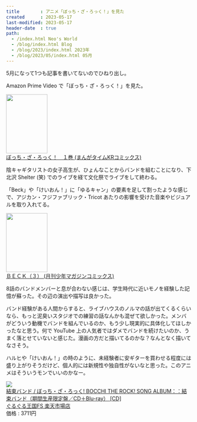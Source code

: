 ```yaml
---
title        : アニメ「ぼっち・ざ・ろっく！」を見た
created      : 2023-05-17
last-modified: 2023-05-17
header-date  : true
path:
  - /index.html Neo's World
  - /blog/index.html Blog
  - /blog/2023/index.html 2023年
  - /blog/2023/05/index.html 05月
---
```


5月になって1つも記事を書いてないのでひねり出し。

Amazon Prime Video で「ぼっち・ざ・ろっく！」を見た。

<div class="ad-amazon">
  <div class="ad-amazon-image">
    <a href="https://www.amazon.co.jp/dp/B07N3NRSKF?tag=neos21-22&amp;linkCode=osi&amp;th=1&amp;psc=1">
      <img src="https://m.media-amazon.com/images/I/51gWu2+kUvL._SL160_.jpg" width="112" height="160">
    </a>
  </div>
  <div class="ad-amazon-info">
    <div class="ad-amazon-title">
      <a href="https://www.amazon.co.jp/dp/B07N3NRSKF?tag=neos21-22&amp;linkCode=osi&amp;th=1&amp;psc=1">ぼっち・ざ・ろっく！　１巻 (まんがタイムKRコミックス)</a>
    </div>
  </div>
</div>

陰キャギタリストの女子高生が、ひょんなことからバンドを組むことになり、下北沢 Shelter (笑) でのライブを経て文化祭でライブをして終わる。

「Beck」や「けいおん！」に「ゆるキャン」の要素を足して割ったような感じで、アジカン・フジファブリック・Tricot あたりの影響を受けた音楽やビジュアルを取り入れてる。

<div class="ad-amazon">
  <div class="ad-amazon-image">
    <a href="https://www.amazon.co.jp/dp/B00TQERVFS?tag=neos21-22&amp;linkCode=osi&amp;th=1&amp;psc=1">
      <img src="https://m.media-amazon.com/images/I/514gahaZXcL._SL160_.jpg" width="112" height="160">
    </a>
  </div>
  <div class="ad-amazon-info">
    <div class="ad-amazon-title">
      <a href="https://www.amazon.co.jp/dp/B00TQERVFS?tag=neos21-22&amp;linkCode=osi&amp;th=1&amp;psc=1">ＢＥＣＫ（３） (月刊少年マガジンコミックス)</a>
    </div>
  </div>
</div>

8話のバンドメンバーと息が合わない感じは、学生時代に近いモノを経験した記憶が蘇った。その辺の演出や描写は良かった。

バンド経験がある人間からすると、ライブハウスのノルマの話が出てくるくらいなら、もっと泥臭いスタジオでの練習の話なんかも混ぜて欲しかった。メンバがどういう動機でバンドを組んでいるのか、もう少し現実的に具体化してほしかったなと思う。何で YouTube 上の人気者ではダメでバンドを続けたいのか、うまく落とせていないと感じた。漫画の方だと描いてるのかな？なんとなく描いてなさそう。

ハルヒや「けいおん！」の時のように、未経験者に安ギターを買わせる程度には盛り上がりそうだけど、個人的には新規性や独自性がないなと思った。このアニメはそういうモンでいいのかなー。

<div class="ad-rakuten">
  <div class="ad-rakuten-image">
    <a href="https://hb.afl.rakuten.co.jp/hgc/g00tb682.waxycd63.g00tb682.waxydb63/?pc=https%3A%2F%2Fitem.rakuten.co.jp%2Fmifsoft%2Fsvwc-70613%2F&amp;m=http%3A%2F%2Fm.rakuten.co.jp%2Fmifsoft%2Fi%2F12300964%2F">
      <img src="https://thumbnail.image.rakuten.co.jp/@0_mall/mifsoft/cabinet/937/svwc-70613.jpg?_ex=128x128">
    </a>
  </div>
  <div class="ad-rakuten-info">
    <div class="ad-rakuten-title">
      <a href="https://hb.afl.rakuten.co.jp/hgc/g00tb682.waxycd63.g00tb682.waxydb63/?pc=https%3A%2F%2Fitem.rakuten.co.jp%2Fmifsoft%2Fsvwc-70613%2F&amp;m=http%3A%2F%2Fm.rakuten.co.jp%2Fmifsoft%2Fi%2F12300964%2F">結束バンド / ぼっち・ざ・ろっく! BOCCHI THE ROCK! SONG ALBUM：：結束バンド（期間生産限定盤／CD＋Blu-ray） [CD]</a>
    </div>
    <div class="ad-rakuten-shop">
      <a href="https://hb.afl.rakuten.co.jp/hgc/g00tb682.waxycd63.g00tb682.waxydb63/?pc=https%3A%2F%2Fwww.rakuten.co.jp%2Fmifsoft%2F&amp;m=http%3A%2F%2Fm.rakuten.co.jp%2Fmifsoft%2F">ぐるぐる王国FS 楽天市場店</a>
    </div>
    <div class="ad-rakuten-price">価格 : 3711円</div>
  </div>
</div>
